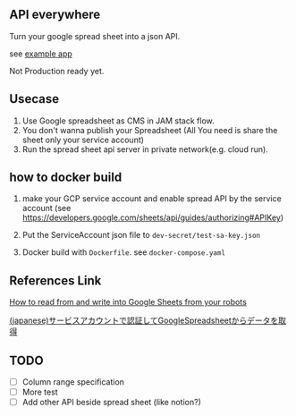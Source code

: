 ## API everywhere

Turn your google spread sheet into a json API.

see [example app](https://api-everywhere-emyxjnbuoq-an.a.run.app/?sheetUrl=https%3A%2F%2Fdocs.google.com%2Fspreadsheets%2Fd%2F1HA4munsvl5UUlb9DKmJvhrwfGlSQ97hSQZf13M3ZO4Y%2Fedit%23gid%3D0)

Not Production ready yet.

## Usecase

1. Use Google spreadsheet as CMS in JAM stack flow.
2. You don't wanna publish your Spreadsheet (All You need is share the sheet only your service account)
3. Run the spread sheet api server in private network(e.g. cloud run).

## how to docker build

1. make your GCP service account and enable spread API by the service account
(see https://developers.google.com/sheets/api/guides/authorizing#APIKey)

2. Put the ServiceAccount json file to `dev-secret/test-sa-key.json`

3. Docker build with `Dockerfile`. see `docker-compose.yaml`

## References Link
[How to read from and write into Google Sheets from your robots](https://robocorp.com/docs/development-guide/google-sheets/interacting-with-google-sheets)

[(japanese)サービスアカウントで認証してGoogleSpreadsheetからデータを取得](https://dream-yt.github.io/post/spreadsheet-via-service-account/)


## TODO
- [ ] Column range specification
- [ ] More test
- [ ] Add other API beside spread sheet (like notion?)
